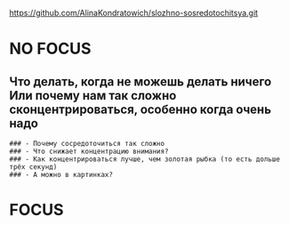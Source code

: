 https://github.com/AlinaKondratowich/slozhno-sosredotochitsya.git

# NO FOCUS
## Что делать, когда не можешь делать ничего Или почему нам так сложно сконцентрироваться, особенно когда очень надо
    ### - Почему сосредоточиться так сложно
    ### - Что снижает концентрацию внимания?
    ### - Как концентрироваться лучше, чем золотая рыбка (то есть дольше трёх секунд)
    ### - А можно в картинках? 
# FOCUS



